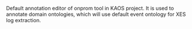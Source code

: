 Default annotation editor of onprom tool in KAOS project. It is used to annotate domain ontologies, which will use default event ontology for XES log extraction.